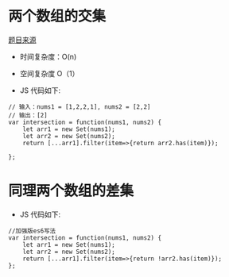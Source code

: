 # 两个数组的交集

[题目来源](https://leetcode-cn.com/problems/intersection-of-two-arrays/)

-   时间复杂度：O(n)

-   空间复杂度 O（1）

-   JS 代码如下:

```JS
// 输入：nums1 = [1,2,2,1], nums2 = [2,2]
// 输出：[2]
var intersection = function(nums1, nums2) {
    let arr1 = new Set(nums1);
    let arr2 = new Set(nums2);
    return [...arr1].filter(item=>{return arr2.has(item)});

};
```

# 同理两个数组的差集

-   JS 代码如下:

```JS
//加强版es6写法
var intersection = function(nums1, nums2) {
    let arr1 = new Set(nums1);
    let arr2 = new Set(nums2);
    return [...arr1].filter(item=>{return !arr2.has(item)});
};


```
